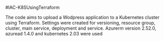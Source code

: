#IAC-K8SUsingTerraform

The code aims to upload a Wodpress application to a Kubernetes cluster using Terraform. Settings were created for versioning, resource group, cluster, main service, deployment and service. Azurerm version 2.52.0, azuread 1.4.0 and kubernetes 2.03 were used
